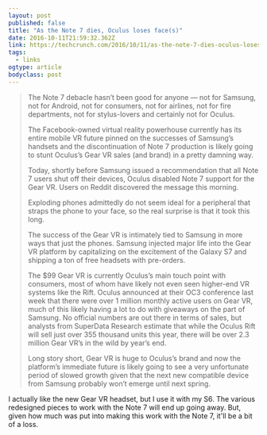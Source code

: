 ```yaml
---
layout: post 
published: false 
title: "As the Note 7 dies, Oculus loses face(s)" 
date: 2016-10-11T21:59:32.362Z 
link: https://techcrunch.com/2016/10/11/as-the-note-7-dies-oculus-loses-faces/?sr_share=facebook 
tags:
  - links
ogtype: article 
bodyclass: post 
---
```


> The Note 7 debacle hasn’t been good for anyone — not for Samsung, not for Android, not for consumers, not for airlines, not for fire departments, not for stylus-lovers and certainly not for Oculus.
> 
> The Facebook-owned virtual reality powerhouse currently has its entire mobile VR future pinned on the successes of Samsung’s handsets and the discontinuation of Note 7 production is likely going to stunt Oculus’s Gear VR sales (and brand) in a pretty damning way.
> 
> Today, shortly before Samsung issued a recommendation that all Note 7 users shut off their devices, Oculus disabled Note 7 support for the Gear VR. Users on Reddit discovered the message this morning.
> 
> Exploding phones admittedly do not seem ideal for a peripheral that straps the phone to your face, so the real surprise is that it took this long.
> 
> The success of the Gear VR is intimately tied to Samsung in more ways that just the phones. Samsung injected major life into the Gear VR platform by capitalizing on the excitement of the Galaxy S7 and shipping a ton of free headsets with pre-orders.
> 
> The $99 Gear VR is currently Oculus’s main touch point with consumers, most of whom have likely not even seen higher-end VR systems like the Rift. Oculus announced at their OC3 conference last week that there were over 1 million monthly active users on Gear VR, much of this likely having a lot to do with giveaways on the part of Samsung. No official numbers are out there in terms of sales, but analysts from SuperData Research estimate that while the Oculus Rift will sell just over 355 thousand units this year, there will be over 2.3 million Gear VR’s in the wild by year’s end.
> 
> Long story short, Gear VR is huge to Oculus’s brand and now the platform’s immediate future is likely going to see a very unfortunate period of slowed growth given that the next new compatible device from Samsung probably won’t emerge until next spring.

I actually like the new Gear VR headset, but I use it with my S6. The various redesigned pieces to work with the Note 7 will end up going away. But, given how much was put into making this work with the Note 7, it'll be a bit of a loss.